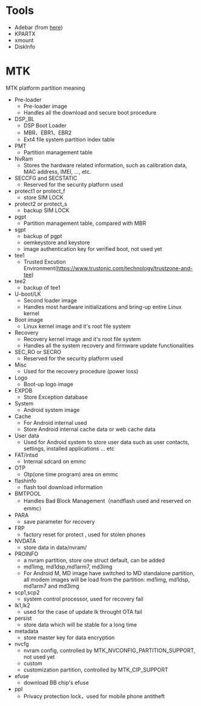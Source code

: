 # Tools
- Adebar (from [here](https://android.stackexchange.com/questions/92565/how-to-list-all-major-partitions-with-their-labels))
- KPARTX
- xmount
- DiskInfo
# MTK
MTK platform partition meaning

- Pre-loader
	- Pre-loader image
	- Handles all the download and secure boot procedure 
- DSP_BL
	- DSP Boot Loader
	- MBR、EBR1、EBR2
	- Ext4 file system partition index table
- PMT
	- Partition management table
- NvRam
	- Stores the hardware related information, such as calibration data, MAC address, IMEI, …, etc.
- SECCFG and SECSTATIC
	- Reserved for the security platform used
- protect1 or protect_f
	- store SIM LOCK
- protect2 or protect_s
	- backup SIM LOCK
- pgpt
	- Partition management table, compared with MBR
- sgpt
	- backup of pgpt
	- oemkeystore and keystore
	- image authentication key for verified boot, not used yet
- tee1
	- Trusted Excution Environment(https://www.trustonic.com/technology/trustzone-and-tee)
- tee2
	- backup of tee1
- U-boot/LK
	- Second loader image
	- Handles most hardware initializations and bring-up entire Linux kernel
- Boot image
	- Linux kernel image and it's root file system
- Recovery
	- Recovery kernel image and it's root file system
	- Handles all the system recovery and firmware update functionalities
- SEC_RO or SECRO
	- Reserved for the security platform used
- Misc
	- Used for the recovery procedure (power loss)
- Logo
	- Boot-up logo image
- EXPDB
	- Store Exception database
- System
	- Android system image
- Cache
	- For  Android internal used
	- Store Android internal cache data or web cache data
- User data
	- Used for Android system to store user data such as user contacts, settings, installed applications … etc
- FAT/intsd
	- Internal sdcard on emmc
- OTP
	- Otp(one time program) area on emmc
- flashinfo
	- flash tool download information
- BMTPOOL
	- Handles Bad Block Management（nandflash used and reserved on emmc）
- PARA
	- save parameter for recovery
- FRP
	- factory reset for protect , used for stolen phones
- NVDATA
	- store data in data/nvram/
- PROINFO
	- a nvram partition, store one struct default, can be added
	-   md1img, md1dsp,md1arm7, md3img
	- For Android M, MD image have switched to MD standalone partition, all modem images will be load from the partition: md1img, md1dsp, md1arm7 and md3img
 - scp1,scp2
	- system control processor, used for recovery fail
- lk1,lk2
	- used for the case of update lk throught OTA fail
- persist
	- store data which will be stable for a long time
- metadata
	- store master key for data encryption
- nvcfg
	- nvram config, controlled by MTK_NVCONFIG_PARTITION_SUPPORT, not used yet
	- custom
	- customization partition, controlled by MTK_CIP_SUPPORT
- efuse
	- download BB chip's efuse
- ppl
	- Privacy protection lock，used for mobile phone antitheft

